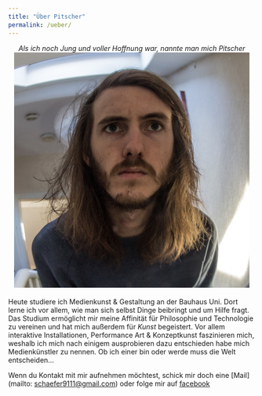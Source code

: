```yaml
---
title: "Über Pitscher"
permalink: /ueber/
---
```

<center>
<i>Als ich noch Jung und voller Hoffnung war, nannte man mich Pitscher</i>
<img src="/img/me.jpeg" alt="Pitscher" width="480" height="480">
</center>
<br>
Heute studiere ich Medienkunst & Gestaltung an der Bauhaus Uni. 
Dort lerne ich vor allem, wie man sich selbst Dinge beibringt und um Hilfe fragt. Das Studium ermöglicht mir meine Affinität für Philosophie und Technologie zu vereinen und hat mich außerdem für <i>Kunst</i> begeistert.
Vor allem interaktive Installationen, Performance Art & Konzeptkunst faszinieren mich, weshalb ich mich nach einigem ausprobieren dazu entschieden habe mich Medienkünstler zu nennen. Ob ich einer bin oder werde muss die Welt entscheiden...

Wenn du Kontakt mit mir aufnehmen möchtest, schick mir doch eine [Mail](mailto: schaefer9111@gmail.com) oder folge mir auf [facebook](http://www.facebook.com/Pi43r)